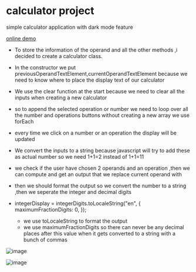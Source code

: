 # calculator project

simple calculator application with dark mode feature 

[online demo](https://calc-proj.netlify.app/)

 - To store the information of the operand and all the other methods ,i decided to create a calculator class.

 - In the constructor we put previousOperandTextElement,currentOperandTextElement because we need to know where to place the display text of our calculator

 - We use the clear function at the start because we need to clear all the inputs when creating a new calculator

  - so to append the selected operation or number we need to loop over all the number and operations buttons without creating a new array we use forEach
  
  - every time we click on a number or an operation the display will be updated

 - We convert the inputs to a string because javascript will try to add these as actual number so we need 1+1=2 instead of 1+1=11

 - we check if the user have chosen 2 operands and an operation ,then we can compute and get an output that we replace current operand with
 
 - then we should format the output so we convert the number to a string ,then we seperate the integer and decimal digits

 - integerDisplay = integerDigits.toLocaleString("en", {
        maximumFractionDigits: 0,
      }); 
      - we use toLocaleString to format the output
      - we use maximumFractionDigits so there can never be any decimal places after this value when it gets converted to a string with a bunch of commas


![image](https://github.com/GhadiElias21/calculator-proj/assets/92365477/8006d855-7d1d-44db-be4d-f2fcd6f2eb88)

![image](https://github.com/GhadiElias21/calculator-proj/assets/92365477/e6d2a419-e365-4342-ae17-e13bee758e5c)
